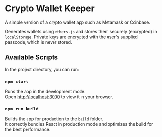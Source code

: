 # Crypto Wallet Keeper

A simple version of a crypto wallet app such as Metamask or Coinbase. 

Generates wallets using `ethers.js` and stores them securely (encrypted) in `localStorage`. Private keys are encrypted with the user's supplied passcode, which is never stored.

## Available Scripts

In the project directory, you can run:

### `npm start`

Runs the app in the development mode.\
Open [http://localhost:3000](http://localhost:3000) to view it in your browser.

### `npm run build`

Builds the app for production to the `build` folder.\
It correctly bundles React in production mode and optimizes the build for the best performance.
